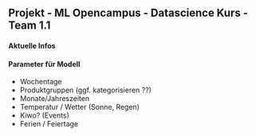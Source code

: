 <h2>Projekt - ML Opencampus - Datascience Kurs - Team 1.1</h2>

<h4>Aktuelle Infos</h4>

<h4>Parameter für Modell</h4>
<ul>
  <li>Wochentage</li>
  <li>Produktgruppen (ggf. kategorisieren ??)</li>
  <li>Monate/Jahreszeiten</li>
  <li>Temperatur / Wetter (Sonne, Regen)</li>
  <li>Kiwo? (Events)</li>
  <li>Ferien / Feiertage</li>
</ul>
